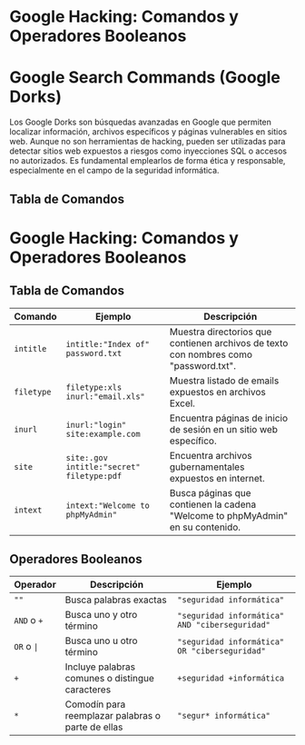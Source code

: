 # Google Hacking: Comandos y Operadores Booleanos

# Google Search Commands (Google Dorks)
Los Google Dorks son búsquedas avanzadas en Google que permiten localizar información, archivos específicos y páginas vulnerables en sitios web. Aunque no son herramientas de hacking, pueden ser utilizadas para detectar sitios web expuestos a riesgos como inyecciones SQL o accesos no autorizados. Es fundamental emplearlos de forma ética y responsable, especialmente en el campo de la seguridad informática.

## Tabla de Comandos

# Google Hacking: Comandos y Operadores Booleanos

## Tabla de Comandos

| Comando   | Ejemplo                                     | Descripción                                                                 |
|-----------|---------------------------------------------|-----------------------------------------------------------------------------|
| `intitle` | `intitle:"Index of" password.txt`           | Muestra directorios que contienen archivos de texto con nombres como "password.txt". |
| `filetype`| `filetype:xls inurl:"email.xls"`            | Muestra listado de emails expuestos en archivos Excel.                      |
| `inurl`   | `inurl:"login" site:example.com`            | Encuentra páginas de inicio de sesión en un sitio web específico.           |
| `site`    | `site:.gov intitle:"secret" filetype:pdf`   | Encuentra archivos gubernamentales expuestos en internet.                   |
| `intext`  | `intext:"Welcome to phpMyAdmin"`            | Busca páginas que contienen la cadena "Welcome to phpMyAdmin" en su contenido. |




## Operadores Booleanos
| Operador   | Descripción                                          | Ejemplo                                 |
|----------------|----------------------------------------------------------|---------------------------------------------|
| `""`           | Busca palabras exactas                                   | `"seguridad informática"`                   |
| `AND` o `+`    | Busca uno y otro término                                  | `"seguridad informática" AND "ciberseguridad"` |
| `OR` o `\|`     | Busca uno u otro término                                  | `"seguridad informática" OR "ciberseguridad"` |
| `+`            | Incluye palabras comunes o distingue caracteres           | `+seguridad +informática`                   |
| `*`            | Comodín para reemplazar palabras o parte de ellas        | `"segur* informática"`                      |

